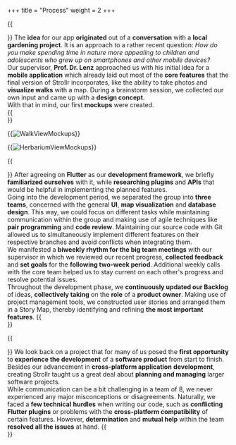 +++
title = "Process"
weight = 2
+++


{{<section title="Idea">}}
The **idea** for our app **originated** out of a **conversation** with a **local gardening project**. It is an approach to a rather recent question: _How do you make spending time in nature more appealing to children and adolescents who grew up on smartphones and other mobile devices?_ \
Our supervisor, **Prof. Dr. Lenz** approached us with his initial idea for a **mobile application** which already laid out most of the **core features** that the final version of Strollr incorporates, like the ability to take photos and **visualize walks** with a map. 
During a brainstorm session, we collected our own input and came up with a **design concept**. \
With that in mind, our first **mockups** were created.  
{{</section>}}

{{<image src="RouteViewCompilation2.png" alt="WalkViewMockups">}}

{{<image src="HerbariumViewCompilation.png" alt="HerbariumViewMockups">}}

{{<section title="Development">}}
After agreeing on **Flutter** as our **development framework**, we briefly **familiarized ourselves** with it, while **researching plugins** and **APIs** that would be helpful in implementing the planned features. \
Going into the development period, we separated the group into **three teams**, concerned with the general **UI**, **map visualization** and **database design**. 
This way, we could focus on different tasks while maintaining communication within the group and making use of agile techniques like **pair programming** and **code review**. 
Maintaining our source code with Git allowed us to simultaneously implement different features on their respective branches and avoid conflicts when integrating them. \
We manifested a **biweekly rhythm for the big team meetings** with our supervisor in which we reviewed our recent progress, **collected feedback** and **set goals** for the **following two-week period**. 
Additional weekly calls with the core team helped us to stay current on each other's progress and resolve potential issues.\
Throughout the development phase, we **continuously updated our Backlog** of ideas, **collectively taking** on the **role** of a **product owner**. Making use of project management tools, we constructed user stories and arranged them in a Story Map, 
thereby identifying and refining **the most important features**.
{{</section>}}


{{<section title="Reflection">}}
We look back on a project that for many of us posed the **first opportunity** to **experience the development** of a **software product** from start to finish. 
Besides our advancement in **cross-platform application** **development**, creating Strollr taught us a great deal about **planning and managing** larger software projects. \
While communication can be a bit challenging in a team of 8, we never experienced any major misconceptions or disagreements. Naturally, we faced a **few technical** **hurdles** when writing our code, such as **conflicting Flutter plugins** 
or problems with the **cross-platform compatibility** of certain features. However, **determination** and **mutual help** within the team **resolved all the issues** at hand. 
{{</section>}}
